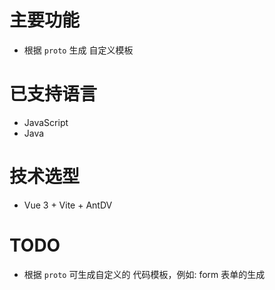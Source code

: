 # 主要功能

- 根据 `proto` 生成 自定义模板
# 已支持语言
- JavaScript
- Java

# 技术选型

- Vue 3 + Vite + AntDV

# TODO

- 根据 `proto` 可生成自定义的 代码模板，例如: form 表单的生成
